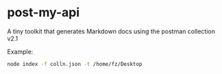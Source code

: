 # post-my-api

A tiny toolkit that generates Markdown docs using the postman collection v2.1

Example:

```bash
node index -f colln.json -t /home/fz/Desktop
```
